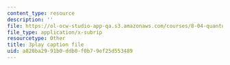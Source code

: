 ```yaml
---
content_type: resource
description: ''
file: https://ol-ocw-studio-app-qa.s3.amazonaws.com/courses/8-04-quantum-physics-i-spring-2016/a820ba2991b0ddb0f0b79ef25d553489_3368145.srt
file_type: application/x-subrip
resourcetype: Other
title: 3play caption file
uid: a820ba29-91b0-ddb0-f0b7-9ef25d553489
---
```

